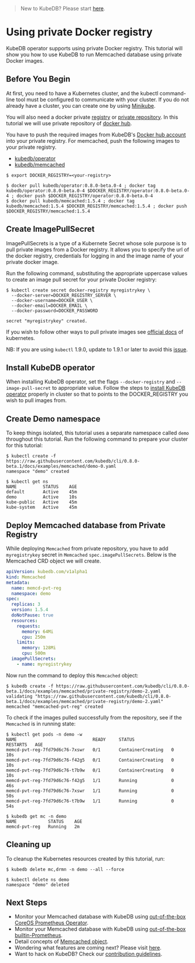 
> New to KubeDB? Please start [here](/docs/guides/README.md).

# Using private Docker registry

KubeDB operator supports using private Docker registry. This tutorial will show you how to use KubeDB to run Memcached database using private Docker images.

## Before You Begin

At first, you need to have a Kubernetes cluster, and the kubectl command-line tool must be configured to communicate with your cluster. If you do not already have a cluster, you can create one by using [Minikube](https://github.com/kubernetes/minikube).

You will also need a docker private [registry](https://docs.docker.com/registry/) or [private repository](https://docs.docker.com/docker-hub/repos/#private-repositories).  In this tutorial we will use private repository of [docker hub](https://hub.docker.com/).

You have to push the required images from KubeDB's [Docker hub account](https://hub.docker.com/r/kubedb/) into your private registry. For memcached, push the following images to your private registry.

- [kubedb/operator](https://hub.docker.com/r/kubedb/operator)
- [kubedb/memcached](https://hub.docker.com/r/kubedb/memcached)

```console
$ export DOCKER_REGISTRY=<your-registry>

$ docker pull kubedb/operator:0.8.0-beta.0-4 ; docker tag kubedb/operator:0.8.0-beta.0-4 $DOCKER_REGISTRY/operator:0.8.0-beta.0-4 ; docker push $DOCKER_REGISTRY/operator:0.8.0-beta.0-4
$ docker pull kubedb/memcached:1.5.4 ; docker tag kubedb/memcached:1.5.4 $DOCKER_REGISTRY/memcached:1.5.4 ; docker push $DOCKER_REGISTRY/memcached:1.5.4
```

## Create ImagePullSecret

ImagePullSecrets is a type of a Kubernete Secret whose sole purpose is to pull private images from a Docker registry. It allows you to specify the url of the docker registry, credentials for logging in and the image name of your private docker image.

Run the following command, substituting the appropriate uppercase values to create an image pull secret for your private Docker registry:

```console
$ kubectl create secret docker-registry myregistrykey \
  --docker-server=DOCKER_REGISTRY_SERVER \
  --docker-username=DOCKER_USER \
  --docker-email=DOCKER_EMAIL \
  --docker-password=DOCKER_PASSWORD

secret "myregistrykey" created.
```

If you wish to follow other ways to pull private images see [official docs](https://kubernetes.io/docs/concepts/containers/images/) of kubernetes.

NB: If you are using `kubectl` 1.9.0, update to 1.9.1 or later to avoid this [issue](https://github.com/kubernetes/kubernetes/issues/57427).

## Install KubeDB operator

When installing KubeDB operator, set the flags `--docker-registry` and `--image-pull-secret` to appropriate value. Follow the steps to [install KubeDB operator](/docs/setup/install.md) properly in cluster so that to points to the DOCKER_REGISTRY you wish to pull images from.

## Create Demo namespace

To keep things isolated, this tutorial uses a separate namespace called `demo` throughout this tutorial. Run the following command to prepare your cluster for this tutorial:

```console
$ kubectl create -f https://raw.githubusercontent.com/kubedb/cli/0.8.0-beta.1/docs/examples/memcached/demo-0.yaml
namespace "demo" created

$ kubectl get ns
NAME          STATUS    AGE
default       Active    45m
demo          Active    10s
kube-public   Active    45m
kube-system   Active    45m
```

## Deploy Memcached database from Private Registry

While deploying `Memcached` from private repository, you have to add `myregistrykey` secret in `Memcached` `spec.imagePullSecrets`.
Below is the Memcached CRD object we will create.

```yaml
apiVersion: kubedb.com/v1alpha1
kind: Memcached
metadata:
  name: memcd-pvt-reg
  namespace: demo
spec:
  replicas: 3
  version: 1.5.4
  doNotPause: true
  resources:
    requests:
      memory: 64Mi
      cpu: 250m
    limits:
      memory: 128Mi
      cpu: 500m
  imagePullSecrets:
    - name: myregistrykey
```

Now run the command to deploy this `Memcached` object:

```console
$ kubedb create -f https://raw.githubusercontent.com/kubedb/cli/0.8.0-beta.1/docs/examples/memcached/private-registry/demo-2.yaml
validating "https://raw.githubusercontent.com/kubedb/cli/0.8.0-beta.1/docs/examples/memcached/private-registry/demo-2.yaml"
memcached "memcached-pvt-reg" created
```

To check if the images pulled successfully from the repository, see if the `Memcached` is in running state:

```console
$ kubectl get pods -n demo -w
NAME                             READY     STATUS              RESTARTS   AGE
memcd-pvt-reg-7fd79d6c76-7xswr   0/1       ContainerCreating   0          10s
memcd-pvt-reg-7fd79d6c76-f42g5   0/1       ContainerCreating   0          10s
memcd-pvt-reg-7fd79d6c76-t7b9w   0/1       ContainerCreating   0          10s
memcd-pvt-reg-7fd79d6c76-f42g5   1/1       Running             0          46s
memcd-pvt-reg-7fd79d6c76-7xswr   1/1       Running             0          50s
memcd-pvt-reg-7fd79d6c76-t7b9w   1/1       Running             0          54s

$ kubedb get mc -n demo
NAME            STATUS    AGE
memcd-pvt-reg   Running   2m
```

## Cleaning up

To cleanup the Kubernetes resources created by this tutorial, run:

```console
$ kubedb delete mc,drmn -n demo --all --force

$ kubectl delete ns demo
namespace "demo" deleted
```

## Next Steps

- Monitor your Memcached database with KubeDB using [out-of-the-box CoreOS Prometheus Operator](/docs/guides/memcached/monitoring/using-coreos-prometheus-operator.md).
- Monitor your Memcached database with KubeDB using [out-of-the-box builtin-Prometheus](/docs/guides/memcached/monitoring/using-builtin-prometheus.md).
- Detail concepts of [Memcached object](/docs/concepts/databases/memcached.md).
- Wondering what features are coming next? Please visit [here](/docs/roadmap.md).
- Want to hack on KubeDB? Check our [contribution guidelines](/docs/CONTRIBUTING.md).
